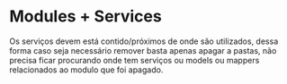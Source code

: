 # Modules + Services

Os serviços devem está contido/próximos de onde são utilizados, dessa forma caso seja necessário remover basta apenas apagar a pastas, não precisa ficar procurando onde tem serviços ou models ou mappers relacionados ao modulo que foi apagado.
